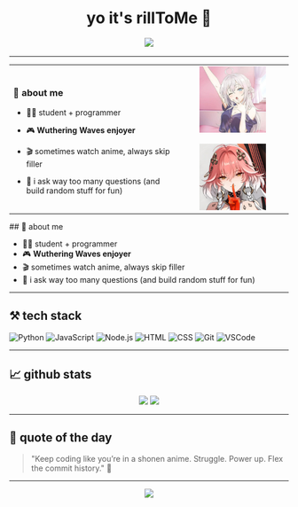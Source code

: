 <h1 align="center">yo it's rillToMe 👾</h1>

<p align="center">
  <img src="https://readme-typing-svg.herokuapp.com?color=F97316&lines=just+vibin+in+the+terminal...;coding+in+peace+%F0%9F%91%BB;Wuthering+Waves+gang+%F0%9F%8C%8D%F0%9F%A7%9C%F0%9F%8F%BB%E2%99%80%EF%B8%8F" />
</p>

---

<table>
  <tr>
    <td width="60%">
      
### 🧠 about me

- 🧑‍💻 student + programmer  
- 🎮 **Wuthering Waves enjoyer**  
- 🎬 sometimes watch anime, always skip filler  
- 💭 i ask way too many questions (and build random stuff for fun)

   </td>
   <td align="center" width="40%">
      <img src="https://github.com/rillToMe/rillToMe/raw/main/assets/alya.jpeg" width="120" alt="Alya" /><br><br>
      <img src="https://github.com/rillToMe/rillToMe/raw/main/assets/changli.jpeg" width="120" alt="Changli" />
   </td>
  </tr>
</table>
## 🧠 about me

- 🧑‍💻 student + programmer  
- 🎮 **Wuthering Waves enjoyer**  
- 🎬 sometimes watch anime, always skip filler  
- 💭 i ask way too many questions (and build random stuff for fun)

---

## ⚒️ tech stack

![Python](https://img.shields.io/badge/-Python-181717?style=flat&logo=python)
![JavaScript](https://img.shields.io/badge/-JavaScript-181717?style=flat&logo=javascript)
![Node.js](https://img.shields.io/badge/-Node.js-181717?style=flat&logo=node.js)
![HTML](https://img.shields.io/badge/-HTML-181717?style=flat&logo=html5)
![CSS](https://img.shields.io/badge/-CSS-181717?style=flat&logo=css3)
![Git](https://img.shields.io/badge/-Git-181717?style=flat&logo=git)
![VSCode](https://img.shields.io/badge/-VSCode-181717?style=flat&logo=visual-studio-code)

---

## 📈 github stats

<p align="center">
  <img src="https://github-readme-stats.vercel.app/api?username=rillToMe&show_icons=true&theme=radical&hide=stars" height="170" />
  <img src="https://github-readme-stats.vercel.app/api/top-langs/?username=rillToMe&layout=compact&theme=radical" height="170" />
</p>

---

## 💬 quote of the day
> "Keep coding like you’re in a shonen anime. Struggle. Power up. Flex the commit history." 🐉

---

<p align="center">
  <img src="https://media.giphy.com/media/v1.Y2lkPTc5MGI3NjExdDRycGNhcnh6emFwN3ZheHRra3ZwczVhZGJxaDZjMWNqbG9tOXV0bCZlcD12MV9naWZzX3NlYXJjaCZjdD1n/HUkOv6w5VYy6U/giphy.gif" width="200"/>
</p>
